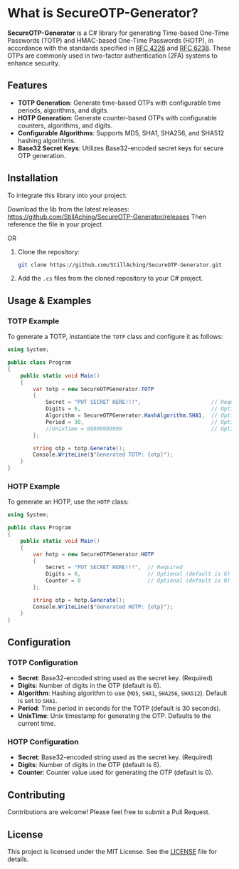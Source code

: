 # What is SecureOTP-Generator?

**SecureOTP-Generator** is a C# library for generating Time-based One-Time Passwords (TOTP) and HMAC-based One-Time Passwords (HOTP), in accordance with the standards specified in [RFC 4226](https://tools.ietf.org/html/rfc4226) and [RFC 6238](https://tools.ietf.org/html/rfc6238). These OTPs are commonly used in two-factor authentication (2FA) systems to enhance security.

## Features

- **TOTP Generation**: Generate time-based OTPs with configurable time periods, algorithms, and digits.
- **HOTP Generation**: Generate counter-based OTPs with configurable counters, algorithms, and digits.
- **Configurable Algorithms**: Supports MD5, SHA1, SHA256, and SHA512 hashing algorithms.
- **Base32 Secret Keys**: Utilizes Base32-encoded secret keys for secure OTP generation.

## Installation
To integrate this library into your project:

Download the lib from the latest releases: https://github.com/StillAching/SecureOTP-Generator/releases
Then reference the file in your project.

OR

1. Clone the repository:
    ```sh
    git clone https://github.com/StillAching/SecureOTP-Generator.git
    ```

2. Add the `.cs` files from the cloned repository to your C# project.

## Usage & Examples

### TOTP Example

To generate a TOTP, instantiate the `TOTP` class and configure it as follows:

```csharp
using System;

public class Program
{
    public static void Main()
    {
        var totp = new SecureOTPGenerator.TOTP
        {
            Secret = "PUT SECRET HERE!!!",                      // Required
            Digits = 6,                                         // Optional (default is 6)
            Algorithm = SecureOTPGenerator.HashAlgorithm.SHA1,  // Optional (default is SHA1)
            Period = 30,                                        // Optional (default is 30 seconds) [30 seconds period is common for TOTP]
            //UnixTime = 99999999999                            // Optional (default is current Unix time)
        };

        string otp = totp.Generate();
        Console.WriteLine($"Generated TOTP: {otp}");
    }
}
```

### HOTP Example

To generate an HOTP, use the `HOTP` class:

```csharp
using System;

public class Program
{
    public static void Main()
    {
        var hotp = new SecureOTPGenerator.HOTP
        {
            Secret = "PUT SECRET HERE!!!",  // Required
            Digits = 6,                     // Optional (default is 6)
            Counter = 0                     // Optional (default is 0)
        };

        string otp = hotp.Generate();
        Console.WriteLine($"Generated HOTP: {otp}");
    }
}
```

## Configuration

### TOTP Configuration

- **Secret**: Base32-encoded string used as the secret key. (Required)
- **Digits**: Number of digits in the OTP (default is 6).
- **Algorithm**: Hashing algorithm to use (`MD5`, `SHA1`, `SHA256`, `SHA512`). Default is set to `SHA1`.
- **Period**: Time period in seconds for the TOTP (default is 30 seconds).
- **UnixTime**: Unix timestamp for generating the OTP. Defaults to the current time.

### HOTP Configuration

- **Secret**: Base32-encoded string used as the secret key. (Required)
- **Digits**: Number of digits in the OTP (default is 6).
- **Counter**: Counter value used for generating the OTP (default is 0).

## Contributing

Contributions are welcome! Please feel free to submit a Pull Request.

## License

This project is licensed under the MIT License. See the [LICENSE](LICENSE) file for details.
